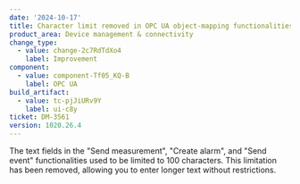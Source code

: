 ```yaml
---
date: '2024-10-17'
title: Character limit removed in OPC UA object-mapping functionalities
product_area: Device management & connectivity
change_type:
  - value: change-2c7RdTdXo4
    label: Improvement
component:
  - value: component-Tf05_KQ-B
    label: OPC UA
build_artifact:
  - value: tc-pjJiURv9Y
    label: ui-c8y
ticket: DM-3561
version: 1020.26.4
---
```

The text fields in the "Send measurement", "Create alarm", and "Send event" functionalities used to be limited to 100 characters. This limitation has been removed, allowing you to enter longer text without restrictions.
